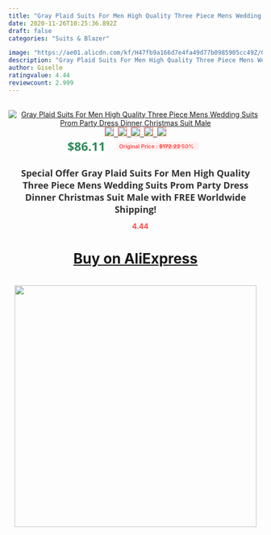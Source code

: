 ```yaml
---
title: "Gray Plaid Suits For Men High Quality Three Piece Mens Wedding Suits Prom Party Dress Dinner Christmas Suit Male"
date: 2020-11-26T10:25:36.892Z
draft: false
categories: "Suits & Blazer"

image: "https://ae01.alicdn.com/kf/H47fb9a166d7e4fa49d77b0985905cc49Z/Gray-Plaid-Suits-For-Men-High-Quality-Three-Piece-Mens-Wedding-Suits-Prom-Party-Dress-Dinner.jpg"
description: "Gray Plaid Suits For Men High Quality Three Piece Mens Wedding Suits Prom Party Dress Dinner Christmas Suit Male"
author: Giselle
ratingvalue: 4.44
reviewcount: 2.999
---
```

<br>
<div style="text-align: center;">
<a href="https://s.click.aliexpress.com/e/_9iLlHT" target="_blank" rel="nofollow noopener noreferrer"><img alt="Gray Plaid Suits For Men High Quality Three Piece Mens Wedding Suits Prom Party Dress Dinner Christmas Suit Male" class="magnifier-image" src="https://ae01.alicdn.com/kf/H47fb9a166d7e4fa49d77b0985905cc49Z/Gray-Plaid-Suits-For-Men-High-Quality-Three-Piece-Mens-Wedding-Suits-Prom-Party-Dress-Dinner.jpg_640x640.jpg">
<br>
<img style="border:1px solid salmon" src="https://ae01.alicdn.com/kf/H47fb9a166d7e4fa49d77b0985905cc49Z/Gray-Plaid-Suits-For-Men-High-Quality-Three-Piece-Mens-Wedding-Suits-Prom-Party-Dress-Dinner.jpg_120x120.jpg">&nbsp;&nbsp;<img style="border:1px solid salmon" src="https://ae01.alicdn.com/kf/Ha4e3e10f981046c1b8e758038b92c4aea/Gray-Plaid-Suits-For-Men-High-Quality-Three-Piece-Mens-Wedding-Suits-Prom-Party-Dress-Dinner.jpg_120x120.jpg">&nbsp;&nbsp;<img style="border:1px solid salmon" src="https://ae01.alicdn.com/kf/H23f7177716b44179b73e34c98069a105W/Gray-Plaid-Suits-For-Men-High-Quality-Three-Piece-Mens-Wedding-Suits-Prom-Party-Dress-Dinner.jpg_120x120.jpg">&nbsp;&nbsp;<img style="border:1px solid salmon" src="https://ae01.alicdn.com/kf/Hb9ab55d2954444eba388a6d657591f8fL/Gray-Plaid-Suits-For-Men-High-Quality-Three-Piece-Mens-Wedding-Suits-Prom-Party-Dress-Dinner.jpg_120x120.jpg">&nbsp;&nbsp;<img style="border:1px solid salmon" src="https://ae01.alicdn.com/kf/H5113815df5da48f59a091c0f6aeff4ffY/Gray-Plaid-Suits-For-Men-High-Quality-Three-Piece-Mens-Wedding-Suits-Prom-Party-Dress-Dinner.jpg_120x120.jpg"></a></div><br0>
<div style="text-align: center;"><span style="background-color: white; border: 0px; box-sizing: border-box; color: seagreen; display: inline-block; font-family: &quot;open sans&quot; , &quot;arial&quot; , &quot;helvetica&quot; , sans-serif , &quot;heiti&quot;; font-size: 24px; font-stretch: inherit; font-weight: 700; line-height: inherit; margin: 0px 10px 0px 0px; padding: 0px; vertical-align: middle;">$86.11 </span>
<span style="background: rgb(255 , 241 , 241); border-radius: 3px; border: 0px; box-sizing: border-box; color: #ff4747; display: inline-block; font-family: inherit; font-size: 12px; font-stretch: inherit; font-style: inherit; font-variant: inherit; font-weight: 600; line-height: inherit; margin: 0px; padding: 2px 5px; transform: scale(0.9); vertical-align: middle;">Original Price : <b style="text-decoration: line-through;">$172.22 </b> 50%&nbsp;&nbsp;</span></div>
<h1 style="color: #333333; display: inline-block; font-family: &quot;open sans&quot; , &quot;arial&quot; , &quot;helvetica&quot; , sans-serif , &quot;heiti&quot;; font-size: 18px; font-stretch: inherit; font-weight: 700; text-align: center;">Special Offer Gray Plaid Suits For Men High Quality Three Piece Mens Wedding Suits Prom Party Dress Dinner Christmas Suit Male with FREE Worldwide Shipping!</h1>
<div style="color: #ff4747; text-align: center;">
<img src="https://4.bp.blogspot.com/-M0ZcTcb-5uY/XleCXlxnR4I/AAAAAAAAAEc/OrjgMkXV1oMQFaCRZj5HQwOCBcu3w1FegCPcBGAYYCw/s1600/star.png" style="height: 15px;">&nbsp;<b>4.44</b></div>
<div class="button_cont" align="center"><a class="buynow_a" href="https://s.click.aliexpress.com/e/_9iLlHT" target="_blank" rel="nofollow noopener noreferrer"><H1>Buy on AliExpress</H1></a></div><br>
<div class="separator" style="clear: both; text-align: center;">
<img src="https://lh3.googleusercontent.com/-pTy5HemUv9M/XlePHvY0dAI/AAAAAAAAAE4/0nX5iRUoIWY8eMW9Dpxeirr157OZliDIgCLcBGAsYHQ/s1600/badge.gif" width="480">
</div>
